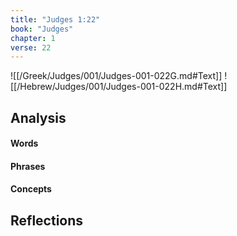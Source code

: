 ```yaml
---
title: "Judges 1:22"
book: "Judges"
chapter: 1
verse: 22
---
```

![[/Greek/Judges/001/Judges-001-022G.md#Text]]
![[/Hebrew/Judges/001/Judges-001-022H.md#Text]]

## Analysis

#### Words

#### Phrases

#### Concepts

## Reflections
